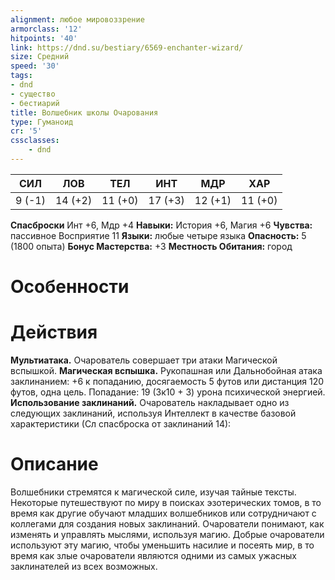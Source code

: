 ```yaml
---
alignment: любое мировоззрение
armorclass: '12'
hitpoints: '40'
link: https://dnd.su/bestiary/6569-enchanter-wizard/
size: Средний
speed: '30'
tags:
- dnd
- существо
- бестиарий
title: Волшебник школы Очарования
type: Гуманоид
cr: '5'
cssclasses:
    - dnd
---
```



| СИЛ | ЛОВ | ТЕЛ | ИНТ | МДР | ХАР |
|---|---|---|---|---|---|
| 9 (-1) | 14 (+2) | 11 (+0) | 17 (+3) | 12 (+1) | 11 (+0) |
**Спасброски** Инт +6, Мдр +4
**Навыки:** История +6, Магия +6
**Чувства:** пассивное Восприятие 11
**Языки:** любые четыре языка
**Опасность:** 5 (1800 опыта)
**Бонус Мастерства:** +3
**Местность Обитания:** город


# Особенности


# Действия
**Мультиатака.** Очарователь совершает три атаки Магической вспышкой.
**Магическая вспышка.** Рукопашная или Дальнобойная атака заклинанием: +6 к попаданию, досягаемость 5 футов или дистанция 120 футов, одна цель. Попадание: 19 (3к10 + 3) урона психической энергией.
**Использование заклинаний.** Очарователь накладывает одно из следующих заклинаний, используя Интеллект в качестве базовой характеристики (Сл спасброска от заклинаний 14):


# Описание
Волшебники стремятся к магической силе, изучая тайные тексты. Некоторые путешествуют по миру в поисках эзотерических томов, в то время как другие обучают младших волшебников или сотрудничают с коллегами для создания новых заклинаний.  Очарователи понимают, как изменять и управлять мыслями, используя магию. Добрые очарователи используют эту магию, чтобы уменьшить насилие и посеять мир, в то время как злые очарователи являются одними из самых ужасных заклинателей из всех возможных.
